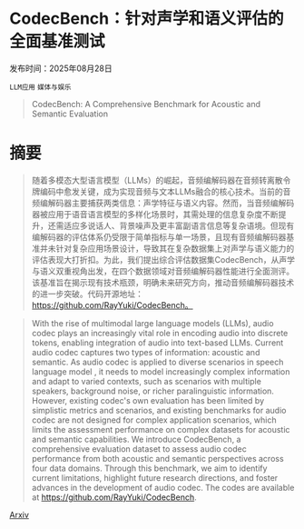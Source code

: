 # CodecBench：针对声学和语义评估的全面基准测试

发布时间：2025年08月28日

`LLM应用` `媒体与娱乐`

> CodecBench: A Comprehensive Benchmark for Acoustic and Semantic Evaluation

# 摘要

> 随着多模态大型语言模型（LLMs）的崛起，音频编解码器在音频转离散令牌编码中愈发关键，成为实现音频与文本LLMs融合的核心技术。当前的音频编解码器主要捕获两类信息：声学特征与语义内容。然而，当音频编解码器被应用于语音语言模型的多样化场景时，其需处理的信息复杂度不断提升，还需适应多说话人、背景噪声及更丰富副语言信息等复杂语境。但现有编解码器的评估体系仍受限于简单指标与单一场景，且现有音频编解码器基准并未针对复杂应用场景设计，导致其在复杂数据集上对声学与语义能力的评估表现大打折扣。为此，我们提出综合评估数据集CodecBench，从声学与语义双重视角出发，在四个数据领域对音频编解码器性能进行全面测评。该基准旨在揭示现有技术瓶颈，明确未来研究方向，推动音频编解码器技术的进一步突破。代码开源地址：https://github.com/RayYuki/CodecBench。

> With the rise of multimodal large language models (LLMs), audio codec plays an increasingly vital role in encoding audio into discrete tokens, enabling integration of audio into text-based LLMs. Current audio codec captures two types of information: acoustic and semantic. As audio codec is applied to diverse scenarios in speech language model , it needs to model increasingly complex information and adapt to varied contexts, such as scenarios with multiple speakers, background noise, or richer paralinguistic information. However, existing codec's own evaluation has been limited by simplistic metrics and scenarios, and existing benchmarks for audio codec are not designed for complex application scenarios, which limits the assessment performance on complex datasets for acoustic and semantic capabilities. We introduce CodecBench, a comprehensive evaluation dataset to assess audio codec performance from both acoustic and semantic perspectives across four data domains. Through this benchmark, we aim to identify current limitations, highlight future research directions, and foster advances in the development of audio codec. The codes are available at https://github.com/RayYuki/CodecBench.

[Arxiv](https://arxiv.org/abs/2508.20660)